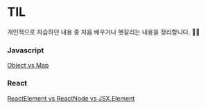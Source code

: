 # TIL

개인적으로 자습하던 내용 중 처음 배우거나 헷갈리는 내용을 정리합니다. 🧑‍💻

### Javascript

[Object vs Map](https://github.com/Jungho-Cheon/TIL/blob/master/javascript/object_vs_map.md)

### React

[ReactElement vs ReactNode vs JSX.Element](https://github.com/Jungho-Cheon/TIL/blob/master/react/ReactNode_vs_%20ReactElement_vs_JSXElement.md)
